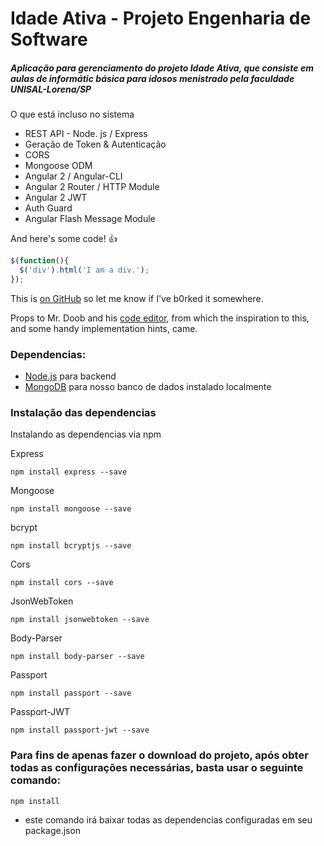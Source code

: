 # Idade Ativa - Projeto Engenharia de Software

##### Aplicação para gerenciamento do projeto Idade Ativa, que consiste em aulas de informátic básica para idosos menistrado pela faculdade UNISAL-Lorena/SP

O que está incluso no sistema

 * REST API - Node. js / Express
 * Geração de Token & Autenticação
 * CORS
 * Mongoose ODM
 * Angular 2 / Angular-CLI
 * Angular 2 Router / HTTP Module
 * Angular 2 JWT
 * Auth Guard
 * Angular Flash Message Module


And here's some code! :+1:

```javascript
$(function(){
  $('div').html('I am a div.');
});
```

This is [on GitHub](https://github.com/jbt/markdown-editor) so let me know if I've b0rked it somewhere.


Props to Mr. Doob and his [code editor](http://mrdoob.com/projects/code-editor/), from which
the inspiration to this, and some handy implementation hints, came.

### Dependencias:

 * [Node.js](https://nodejs.org/en/) para backend
 * [MongoDB](http://mongodb.com/) para nosso banco de dados instalado localmente

### Instalação das dependencias

Instalando as dependencias via npm

Express

```
npm install express --save
```

Mongoose

```
npm install mongoose --save
```

bcrypt

```
npm install bcryptjs --save
```

Cors

```
npm install cors --save
```

JsonWebToken

```
npm install jsonwebtoken --save
```

Body-Parser

```
npm install body-parser --save
```

Passport

```
npm install passport --save
```

Passport-JWT

```
npm install passport-jwt --save
```

### Para fins de apenas fazer o download do projeto, após obter todas as configurações necessárias, basta usar o seguinte comando:

```
npm install
```

* este comando irá baixar todas as dependencias configuradas em seu package.json
